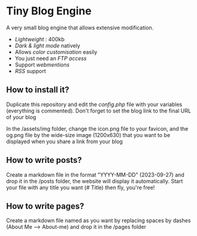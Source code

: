 # Tiny Blog Engine
A very small blog engine that allows extensive modification.

- *Lightweight* : 400kb
- *Dark & light mode* natively
- Allows *color customisation* easily
- You just need an *FTP access*
- Support *webmentions*
- *RSS* support

## How to install it?
Duplicate this repository and edit the *config.php* file with your variables (everything is commented). Don't forget to set the blog link to the final URL of your blog

In the /assets/img folder, change the icon.png file to your favicon, and the og.png file by the wide-size image (1200x630) that you want to be displayed when you share a link from your blog

## How to write posts?
Create a markdown file in the format "YYYY-MM-DD" (2023-09-27) and drop it in the /posts folder, the website will display it automatically. Start your file with any title you want (# Title) then fly, you're free!

## How to write pages?
Create a markdown file named as you want by replacing spaces by dashes (About Me --> About-me) and drop it in the /pages folder